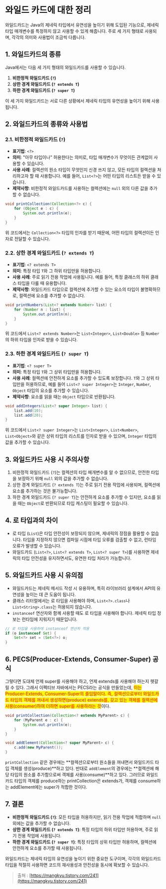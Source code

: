 # 와일드 카드에 대한 정리

와일드카드는 Java의 제네릭 타입에서 유연성을 높이기 위해 도입된 기능으로, 제네릭 타입 매개변수를 특정하지 않고 사용할 수 있게 해줍니다. 주로 세 가지 형태로 사용되며, 각각의 의미와 사용법이 조금씩 다릅니다.

## 1. 와일드카드의 종류

Java에서는 다음 세 가지 형태의 와일드카드를 사용할 수 있습니다.

1. **비한정적 와일드카드 (`?`)**
2. **상한 경계 와일드카드 (`? extends T`)**
3. **하한 경계 와일드카드 (`? super T`)**

이 세 가지 와일드카드는 서로 다른 상황에서 제네릭 타입의 유연성을 높이기 위해 사용됩니다.

## 2. 와일드카드의 종류와 사용법

### **2.1. 비한정적 와일드카드 (`?`)**

* **표기법**: `<?>`
* **의미**: "아무 타입이나" 허용한다는 의미로, 타입 매개변수가 무엇이든 관계없이 사용할 수 있습니다.
* **사용 사례**: 컬렉션의 원소 타입이 무엇인지 신경 쓰지 않고, 모든 타입의 컬렉션을 처리하고자 할 때 사용합니다. 예를 들어, `List<?>`는 어떤 타입의 리스트든 받을 수 있습니다.
* **제약사항**: 비한정적 와일드카드를 사용하는 컬렉션에는 `null` 외의 다른 값을 추가할 수 없습니다.

```java
void printCollection(Collection<?> c) {
    for (Object e : c) {
        System.out.println(e);
    }
}
```

위 코드에서는 `Collection<?>` 타입의 인자를 받기 때문에, 어떤 타입의 컬렉션이든 인자로 전달할 수 있습니다.

### **2.2. 상한 경계 와일드카드 (`? extends T`)**

* **표기법**: `<? extends T>`
* **의미**: 특정 타입 `T`와 그 하위 타입만을 허용합니다.
* **사용 사례**: 주로 읽기 전용 작업에 사용됩니다. 예를 들어, 특정 클래스의 하위 클래스 타입을 다룰 때 유용합니다.
* **제약사항**: 와일드카드 타입으로 컬렉션에 추가할 수 있는 요소의 타입이 불명확하므로, 컬렉션에 요소를 추가할 수 없습니다.

```java
void printNumbers(List<? extends Number> list) {
    for (Number n : list) {
        System.out.println(n);
    }
}
```

위 코드에서 `List<? extends Number>`는 `List<Integer>`, `List<Double>` 등 `Number`의 하위 타입을 인자로 받을 수 있습니다.

### **2.3. 하한 경계 와일드카드 (`? super T`)**

* **표기법**: `<? super T>`
* **의미**: 특정 타입 `T`와 그 상위 타입만을 허용합니다.
* **사용 사례**: 컬렉션에 안전하게 요소를 추가할 수 있도록 보장합니다. `T`와 그 상위 타입만을 허용하므로, 예를 들어 `List<? super Integer>`는 `Integer`, `Number`, `Object` 타입의 요소를 추가할 수 있습니다.
* **제약사항**: 요소를 읽을 때는 `Object` 타입으로 반환됩니다.

```java
void addIntegers(List<? super Integer> list) {
    list.add(10);
    list.add(20);
}
```

위 코드에서 `List<? super Integer>`는 `List<Integer>`, `List<Number>`, `List<Object>`와 같은 상위 타입의 리스트를 인자로 받을 수 있으며, `Integer` 타입의 값을 추가할 수 있습니다.

## 3. 와일드카드 사용 시 주의사항

1. 비한정적 와일드카드 (`?`)는 컬렉션의 타입 매개변수를 알 수 없으므로, 안전한 타입을 보장하기 위해 `null` 외의 값을 추가할 수 없습니다.
2. 상한 경계 와일드카드 (`? extends T`)는 주로 읽기 전용 작업에 사용되며, 컬렉션에 요소를 추가하는 것은 불가능합니다.
3. 하한 경계 와일드카드 (`? super T`)는 안전하게 요소를 추가할 수 있지만, 요소를 읽을 때는 `Object`로 반환되므로 타입 캐스팅이 필요할 수 있습니다.

## 4. 로 타입과의 차이

* 로 타입 (`List`)은 타입 안전성이 보장되지 않으며, 제네릭의 장점을 활용할 수 없습니다. 타입을 지정하지 않으면 컴파일 시점에 타입 오류를 검출할 수 없고, 런타임 오류가 발생할 수 있습니다.
* 와일드카드 (`List<?>`, `List<? extends T>`, `List<? super T>`)를 사용하면 제네릭의 타입 안전성을 유지하면서도, 유연한 타입 처리가 가능합니다.

## 5. 와일드카드 사용 시 유의점

* 와일드카드는 제네릭 메서드 작성 시 유용하며, 특히 라이브러리 설계에서 API의 유연성을 높이는 데 큰 도움이 됩니다.
* 클래스 리터럴에서는 로 타입을 사용해야 하며, `List<?>.class`나 `List<String>.class`는 허용되지 않습니다.
* `instanceof` 연산자와 함께 사용할 때도 로 타입을 사용해야 합니다. 제네릭 타입 정보는 런타임에 지워지기 때문입니다.

```java
// 로 타입을 사용하여 instanceof 연산자 적용
if (o instanceof Set) {
    Set<?> set = (Set<?>) o;
}
```

## 6. PECS(Producer-Extends, Consumer-Super) 공식

그렇다면 도대체 언제 super를 사용해야 하고, 언제 extends를 사용해야 하는지 헷갈릴 수 있다. 그래서 이펙티브 자바에서는 PECS라는 공식을 만들었는데, <mark style="color:red;">이는 Producer-Extends, Consumer-Super의 줄임말이다. 즉, 컬렉션으로부터 와일드카드 타입의 객체를 꺼내서 생성하면(produce) extends를, 갖고 있는 객체를 컬렉션에 사용(consumer)하여 더하면 super를 사용하라는 것</mark>이다.

```java
void printCollection(Collection<? extends MyParent> c) {
    for (MyParent e : c) {
        System.out.println(e);
    }
}

void addElement(Collection<? super MyParent> c) {
    c.add(new MyParent());
}
```

`printCollection` 같은 경우에는 **컬렉션으로부터 원소들을 꺼내면서 와일드카드 타입 객체를 생성(produce)**하고 있다. 반대로 `addElement`의 경우에는 **컬렉션에 해당 타입의 원소를 추가함으로써 객체를 사용(consume)**하고 있다. 그러므로 와일드카드 타입의 객체를 produce하는 printCollection은 extends가, 객체를 consume하는 addElement에는 super가 적합한 것이다.

## 7. 결론

* **비한정적 와일드카드 (`?`)**: 모든 타입을 허용하지만, 읽기 전용 작업에 적합하며 `null` 외에는 값을 추가할 수 없습니다.
* **상한 경계 와일드카드 (`? extends T`)**: 특정 타입의 하위 타입만 허용하며, 주로 읽기 전용 작업에 사용됩니다.
* **하한 경계 와일드카드 (`? super T`)**: 특정 타입의 상위 타입만 허용하며, 컬렉션에 안전하게 요소를 추가할 때 사용됩니다.

와일드카드는 제네릭 타입의 유연성을 높이기 위한 중요한 도구이며, 각각의 와일드카드 타입을 적절히 사용하면 코드의 재사용성과 안전성을 동시에 확보할 수 있습니다.



> 출처 : [https://mangkyu.tistory.com/241](https://mangkyu.tistory.com/241)
